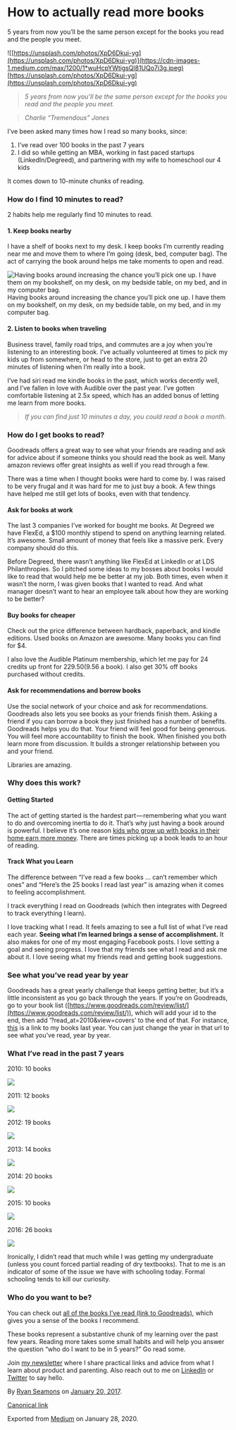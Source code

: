 # How to actually read more books

5 years from now you’ll be the same person except for the books you read and the people you meet.

![[https://unsplash.com/photos/XpD6Dkui-yg](https://unsplash.com/photos/XpD6Dkui-yg)](https://cdn-images-1.medium.com/max/1200/1*wuHcpYWtigsQl81UQo7i3g.jpeg)
[https://unsplash.com/photos/XpD6Dkui-yg](https://unsplash.com/photos/XpD6Dkui-yg)

> _5 years from now you’ll be the same person except for the books you read and the people you meet._

> _Charlie “Tremendous” Jones_

I’ve been asked many times how I read so many books, since:

1.  I’ve read over 100 books in the past 7 years
2.  I did so while getting an MBA, working in fast paced startups (LinkedIn/Degreed), and partnering with my wife to homeschool our 4 kids

It comes down to 10-minute chunks of reading.

### **How do I find 10 minutes to read?**

2 habits help me regularly find 10 minutes to read.

#### **1\. Keep books nearby**

I have a shelf of books next to my desk. I keep books I’m currently reading near me and move them to where I’m going (desk, bed, computer bag). The act of carrying the book around helps me take moments to open and read.

![Having books around increasing the chance you’ll pick one up. I have them on my bookshelf, on my desk, on my bedside table, on my bed, and in my computer bag.](https://cdn-images-1.medium.com/max/800/1*sjXr2CAucIFR9BS2EnbBQg.png)
Having books around increasing the chance you’ll pick one up. I have them on my bookshelf, on my desk, on my bedside table, on my bed, and in my computer bag.

#### **2\. Listen to books when traveling**

Business travel, family road trips, and commutes are a joy when you’re listening to an interesting book. I’ve actually volunteered at times to pick my kids up from somewhere, or head to the store, just to get an extra 20 minutes of listening when I’m really into a book.

I’ve had siri read me kindle books in the past, which works decently well, and I’ve fallen in love with Audible over the past year. I’ve gotten comfortable listening at 2.5x speed, which has an added bonus of letting me learn from more books.

> _If you can find just 10 minutes a day, you could read a book a month._

### **How do I get books to read?**

Goodreads offers a great way to see what your friends are reading and ask for advice about if someone thinks you should read the book as well. Many amazon reviews offer great insights as well if you read through a few.

There was a time when I thought books were hard to come by. I was raised to be very frugal and it was hard for me to just buy a book. A few things have helped me still get lots of books, even with that tendency.

#### **Ask for books at work**

The last 3 companies I’ve worked for bought me books. At Degreed we have FlexEd, a $100 monthly stipend to spend on anything learning related. It’s awesome. Small amount of money that feels like a massive perk. Every company should do this.

Before Degreed, there wasn’t anything like FlexEd at LinkedIn or at LDS Philanthropies. So I pitched some ideas to my bosses about books I would like to read that would help me be better at my job. Both times, even when it wasn’t the norm, I was given books that I wanted to read. And what manager doesn’t want to hear an employee talk about how they are working to be better?

#### **Buy books for cheaper**

Check out the price difference between hardback, paperback, and kindle editions. Used books on Amazon are awesome. Many books you can find for $4.

I also love the Audible Platinum membership, which let me pay for 24 credits up front for $229.50 ($9.56 a book). I also get 30% off books purchased without credits.

#### **Ask for recommendations and borrow books**

Use the social network of your choice and ask for recommendations. Goodreads also lets you see books as your friends finish them. Asking a friend if you can borrow a book they just finished has a number of benefits. Goodreads helps you do that. Your friend will feel good for being generous. You will feel more accountability to finish the book. When finished you both learn more from discussion. It builds a stronger relationship between you and your friend.

Libraries are amazing.

### **Why does this work?**

#### Getting Started

The act of getting started is the hardest part — remembering what you want to do and overcoming inertia to do it. That’s why just having a book around is powerful. I believe it’s one reason [kids who grow up with books in their home earn more money](https://qz.com/696937/an-extra-year-of-school-and-a-house-full-of-books-can-boost-boys-future-income-by-20/). There are times picking up a book leads to an hour of reading.

#### Track What you Learn

The difference between “I’ve read a few books … can’t remember which ones” and “Here’s the 25 books I read last year” is amazing when it comes to feeling accomplishment.

I track everything I read on Goodreads (which then integrates with Degreed to track everything I learn).

I love tracking what I read. It feels amazing to see a full list of what I’ve read each year. **Seeing what I’m learned brings a sense of accomplishment.** It also makes for one of my most engaging Facebook posts. I love setting a goal and seeing progress. I love that my friends see what I read and ask me about it. I love seeing what my friends read and getting book suggestions.

### **See what you’ve read year by year**

Goodreads has a great yearly challenge that keeps getting better, but it’s a little inconsistent as you go back through the years. If you’re on Goodreads, go to your book list ([https://www.goodreads.com/review/list/](https://www.goodreads.com/review/list/)), which will add your id to the end, then add ‘?read\_at=2010&view=covers’ to the end of that. For instance, [this](https://www.goodreads.com/review/list/3986756?read_at=2010&view=covers) is a link to my books last year. You can just change the year in that url to see what you’ve read, year by year.

### **What I’ve read in the past 7 years**

2010: 10 books

![](https://cdn-images-1.medium.com/max/800/0*1NzfO7O9_Se-PX4b.png)

2011: 12 books

![](https://cdn-images-1.medium.com/max/800/0*lYPRDhHnStcH5GMl.png)

2012: 19 books

![](https://cdn-images-1.medium.com/max/800/0*LwgNk5uG_kliKyAg.png)

2013: 14 books

![](https://cdn-images-1.medium.com/max/800/0*ZQjONL0NsMbsrpxL.png)

2014: 20 books

![](https://cdn-images-1.medium.com/max/800/0*gFG1UjWbuPE4wWh6.png)

2015: 10 books

![](https://cdn-images-1.medium.com/max/800/0*qceQ6nW1P5WA2gVn.png)

2016: 26 books

![](https://cdn-images-1.medium.com/max/800/0*NMv1BfdTJXDAPwaX.png)

Ironically, I didn’t read that much while I was getting my undergraduate (unless you count forced partial reading of dry textbooks). That to me is an indicator of some of the issue we have with schooling today. Formal schooling tends to kill our curiosity.

### Who do you want to be?

You can check out [all of the books I’ve read (link to Goodreads)](https://www.goodreads.com/review/list/3986756-ryan-seamons?shelf=read&sort=rating&view=table), which gives you a sense of the books I recommend.

These books represent a substantive chunk of my learning over the past few years. Reading more takes some small habits and will help you answer the question “who do I want to be in 5 years?” Go read some.

Join [my newsletter](https://ryanseamons.com/) where I share practical links and advice from what I learn about product and parenting. Also reach out to me on [LinkedIn](https://linkedin.com/in/ryanseamons) or [Twitter](https://twitter.com/ryanseamons) to say hello.

By [Ryan Seamons](https://medium.com/@ryanseamons) on [January 20, 2017](https://medium.com/p/ad98277b2ada).

[Canonical link](https://medium.com/@ryanseamons/how-to-actually-read-more-books-ad98277b2ada)

Exported from [Medium](https://medium.com) on January 28, 2020.
